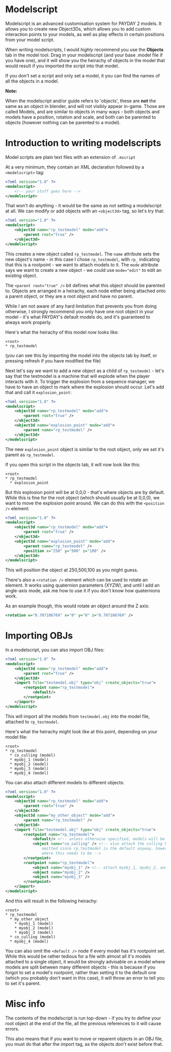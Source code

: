 # Modelscript

Modelscript is an advanced customisation system for PAYDAY 2 models. It allows
you to create new Object3Ds, which allows you to add custom interaction points
to your models, as well as play effects in certain positions from your model script.

When writing modelscripts, I would *highly* recommend you use the **Objects** tab
in the model tool. Drag in your modelscript (and your base .model file if you have
one), and it will show you the heirachy of objects in the model that would result
if you imported the script into that model.

If you don't set a script and only set a model, it you can find the names of all
the objects in a model.

**Note:**

When the modelscript and/or guide refers to 'objects', these are **not** the same
as an object in blender, and will not visibly appear in-game. Those are called Models,
and are similar to objects in many ways - both objects and models have a position,
rotation and scale, and both can be parented to objects (however nothing can be parented
to a model).

# Introduction to writing modelscripts

Model scripts are plain text files with an extension of `.mscript`

At a very minimum, they contain an XML declaration followed by a `<modelscript>`
tag:


```xml
<?xml version="1.0" ?>
<modelscript>
	<!-- your stuff goes here -->
</modelscript>
```

That won't do anything - it would be the same as not setting a modelscript at
all. We can modify or add objects with an `<object3d>` tag, so let's try that:

```xml
<?xml version="1.0" ?>
<modelscript>
    <object3d name="rp_testmodel" mode="add">
		<parent root="true" />
    </object3d>
</modelscript>
```

This creates a new object called `rp_testmodel`. The `name` attribute sets the
new object's name - in this case I chose `rp_testmodel`, with `rp_` indicating
that this is a rootpoint - we want to attach models to it. The `mode` attribute
says we want to create a new object - we could use `mode="edit"` to edit an
existing object.

The `<parent root="true" />` bit defines what this object should be parented
to. Objects are arranged in a heirachy, each node either being attached onto a
parent object, or they are a root object and have no parent.

While I am not aware of any hard limitation that prevents you from doing otherwise,
I strongly recommend you only have one root object in your model - it's what
PAYDAY's default models do, and it's guaranteed to always work properly.

Here's what the heirachy of this model now looks like:

```
<root>
* rp_testmodel
```

(you can see this by importing the model into the objects tab by itself, or pressing
refresh if you have modified the file)

Next let's say we want to add a new object as a child of `rp_testmodel` - let's
say that the testmodel is a machine that will explode when the player interacts
with it. To trigger the explosion from a sequence manager, we have to have an
object to mark where the explosion should occur. Let's add that and call
it `explosion_point`:

```xml
<?xml version="1.0" ?>
<modelscript>
    <object3d name="rp_testmodel" mode="add">
		<parent root="true" />
    </object3d>
    <object3d name="explosion_point" mode="add">
		<parent name="rp_testmodel" />
    </object3d>
</modelscript>
```

The new `explosion_point` object is similar to the root object, only we set
it's parent as `rp_testmodel`.

If you open this script in the objects tab, it will now look like this:

```
<root>
* rp_testmodel
  * explosion_point
```

But this explosion point will be at 0,0,0 - that's where objects are by default. While
this is fine for the root object (which should usually be at 0,0,0), we want to move the
explosion point around. We can do this with the `<position />` element:

```xml
<?xml version="1.0" ?>
<modelscript>
    <object3d name="rp_testmodel" mode="add">
		<parent root="true" />
    </object3d>
    <object3d name="explosion_point" mode="add">
		<parent name="rp_testmodel" />
		<position x="250" y="500" z="100" />
    </object3d>
</modelscript>
```

This will position the object at 250,500,100 as you might guess.

There's also a `<rotation />` element which can be used to rotate an element. It works
using quaternion parameters (XYZW), and until I add an angle-axis mode, ask me how to
use it if you don't know how quaternions work.

As an example though, this would rotate an object around the Z axis:

```xml
<rotation w="0.707106769" x="0" y="0" z="0.707106769" />
```

# Importing OBJs

In a modelscript, you can also import OBJ files:

```xml
<?xml version="1.0" ?>
<modelscript>
    <object3d name="rp_testmodel" mode="add">
        <parent root="true" />
    </object3d>
	<import file="testmodel.obj" type="obj" create_objects="true">
		<rootpoint name="rp_testmodel">
			<default/>
		</rootpoint>
	</import>
</modelscript>
```

This will import all the models from `testmodel.obj` into the model file, attached to `rp_testmodel`.

Here's what the heirachy might look like at this point, depending on your model file:

```
<root>
* rp_testmodel
  * co_culling (model)
  * myobj_1 (model)
  * myobj_2 (model)
  * myobj_3 (model)
  * myobj_4 (model)
```

You can also attach different models to different objects:

```xml
<?xml version="1.0" ?>
<modelscript>
    <object3d name="rp_testmodel" mode="add">
        <parent root="true" />
    </object3d>
    <object3d name="my_other_object" mode="add">
        <parent name="rp_testmodel" />
    </object3d>
	<import file="testmodel.obj" type="obj" create_objects="true">
		<rootpoint name="rp_testmodel">
			<default/> <!-- unless otherwise specified, models will be attached to this -->
			<object name="co_culling" /> <!-- also attach the culling box here, this could be
				omitted since rp_testmodel is the default anyway, however it makes it clear
				where this needs to be -->
		</rootpoint>
		<rootpoint name="rp_testmodel">
			<object name="myobj_1" /> <!-- attach myobj_1, myobj_2, and myobj_3 to my_other_object -->
			<object name="myobj_2" />
			<object name="myobj_3" />
		</rootpoint>
	</import>
</modelscript>
```

And this will result in the following heirachy:

```
<root>
* rp_testmodel
  * my_other_object
    * myobj_1 (model)
    * myobj_2 (model)
    * myobj_3 (model)
  * co_culling (model)
  * myobj_4 (model)
```

You can also omit the `<default />` node if every model has it's rootpoint set. While this would be
rather tedious for a file with almost all it's models attached to a single object, it would be strongly
advisable on a model where models are split between many different objects - this is because if you
forgot to set a model's rootpoint, rather than setting it to the default one (which you probably don't
want in this case), it will throw an error to tell you to set it's parent.

# Misc info

The contents of the modelscript is run top-down - if you try to define your root object at the
end of the file, all the previous references to it will cause errors.

This also means that if you want to move or reparent objects in an OBJ file, you must do that
after the import tag, as the objects don't exist before that.
